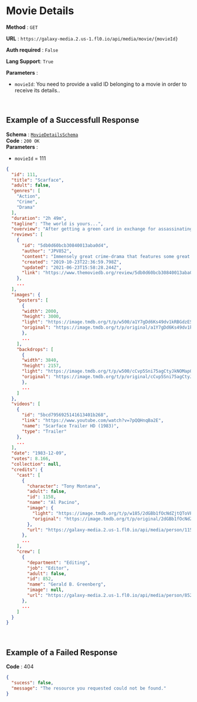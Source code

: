 # Movie Details

**Method** : `GET`

**URL** : `https://galaxy-media.2.us-1.fl0.io/api/media/movie/{movieId}`

**Auth required** : `False`

**Lang Support**: `True` 

**Parameters** : 
* `movieId`: You need to provide a valid ID belonging to a movie in order to receive its details..

<br />

## Example of a Successfull Response

**Schema** : [`MovieDetailsSchema`](./schema.md#MovieDetailsSchema) <br />
**Code** : `200 OK` <br />
**Parameters** : 
* `movieId` = 111

```json
{
  "id": 111,
  "title": "Scarface",
  "adult": false,
  "genres": [
    "Action",
    "Crime",
    "Drama"
  ],
  "duration": "2h 49m",
  "tagline": "The world is yours...",
  "overview": "After getting a green card in exchange for assassinating a Cuban government official, Tony Montana stakes a claim on the drug trade in Miami. Viciously murdering anyone who stands in his way, Tony eventually becomes the biggest drug lord in the state, controlling nearly all the cocaine that comes through Miami. But increased pressure from the police, wars with Colombian drug cartels and his own drug-fueled paranoia serve to fuel the flames of his eventual downfall.",
  "reviews": [
    {
      "id": "5db0d60bcb30840013aba0d4",
      "author": "JPV852",
      "content": "Immensely great crime-drama that features some great performances and excellent writing from Oliver Stone (and this coming from someone who isn't a big fan of his) to the direction by Brian De Palma. The score is great though still love the song "Take It to the Limit" during the money laundering scene. Still a few slots below the likes of The Godfather and Heat, yet still a amazing film that holds up so well. **4.5/5**",
      "created": "2019-10-23T22:36:59.798Z",
      "updated": "2021-06-23T15:58:28.244Z",
      "link": "https://www.themoviedb.org/review/5db0d60bcb30840013aba0d4"
    },
    ...
  ],
  "images": {
    "posters": [
      {
      "width": 2000,
      "height": 3000,
      "light": "https://image.tmdb.org/t/p/w500/a1Y7gDd6Ks49dv1kRBGdzESZzFU.jpg",
      "original": "https://image.tmdb.org/t/p/original/a1Y7gDd6Ks49dv1kRBGdzESZzFU.jpg"
      },
      ...
    ],
    "backdrops": [
      {
      "width": 3840,
      "height": 2157,
      "light": "https://image.tmdb.org/t/p/w500/cCvp5Sni75agCtyJkNOMapORUQV.jpg",
      "original": "https://image.tmdb.org/t/p/original/cCvp5Sni75agCtyJkNOMapORUQV.jpg"
      },
      ...
    ]
  },
  "videos": [
    {
      "id": "5bcd7956925141613401b268",
      "link": "https://www.youtube.com/watch?v=7pQQHnqBa2E",
      "name": "Scarface Trailer HD (1983)",
      "type": "Trailer"
    },
    ...
  ],
  "date": "1983-12-09",
  "votes": 8.166,
  "collection": null,
  "credits": {
    "cast": [
      {
        "character": "Tony Montana",
        "adult": false,
        "id": 1158,
        "name": "Al Pacino",
        "image": {
          "light": "https://image.tmdb.org/t/p/w185/2dGBb1fOcNdZjtQToVPFxXjm4ke.jpg",
          "original": "https://image.tmdb.org/t/p/original/2dGBb1fOcNdZjtQToVPFxXjm4ke.jpg"
        },
        "url": "https://galaxy-media.2.us-1.fl0.io/api/media/person/1158?lang=en-US"
      },
      ...
    ],
    "crew": [
      {
        "department": "Editing",
        "job": "Editor",
        "adult": false,
        "id": 852,
        "name": "Gerald B. Greenberg",
        "image": null,
        "url": "https://galaxy-media.2.us-1.fl0.io/api/media/person/852?lang=en-US"
      },
      ...
    ]
  }
}
```

<br />

## Example of a Failed Response 

**Code** : 404

```json
{
  "sucess": false,
  "message": "The resource you requested could not be found."
}
```

